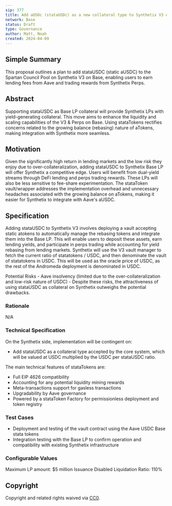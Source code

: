 ```yaml
---
sip: 377
title: Add aUSDc (stataUSDc) as a new collateral type to Synthetix V3 on Base
network: Base
status: Draft
type: Governance
author: Matt, Noah
created: 2024-04-09
---
```


## Simple Summary

This proposal outlines a plan to add stataUSDC (static aUSDC) to the Spartan Council Pool on Synthetix V3 on Base, enabling users to earn lending fees from Aave and trading rewards from Synthetix Perps.

## Abstract

Supporting stataUSDC as Base LP collateral will provide Synthetix LPs with yield-generating collateral. This move aims to enhance the liquidity and scaling capabilities of the V3 & Perps on Base. Using stataTokens rectifies concerns related to the growing balance (rebasing) nature of aTokens, making integration with Synthetix more seamless.

## Motivation

Given the significantly high return in lending markets and the low risk they enjoy due to over-collateralization, adding stataUSDC to Synthetix Base LP will offer Synthetix a competitive edge.
Users will benefit from dual-yield streams through DeFi lending and perps trading rewards. These LPs will also be less sensitive to fee-share experimentation.
The stataToken vault/wrapper addresses the implementation overhead and unnecessary headaches associated with the growing balance on aTokens, making it easier for Synthetix to integrate with Aave's aUSDC.

## Specification

Adding stataUSDC to Synthetix V3 involves deploying a vault accepting static atokens to automatically manage the rebasing tokens and integrate them into the Base LP. This will enable users to deposit these assets, earn lending yields, and participate in perps trading while accounting for yield rebasing from lending markets.
Synthetix will use the V3 vault manager to fetch the current ratio of statatokens / USDC, and then denominate the vault of statatokens in USDC. This will be used as the oracle price of USDC, as the rest of the Andromeda deployment is denominated in USDC.


Potential Risks - Aave insolvency (limited due to the over-collateralization and low-risk nature of USDC) - Despite these risks, the attractiveness of using stataUSDC as collateral on Synthetix outweighs the potential drawbacks.

### Rationale

N/A

### Technical Specification

On the Synthetix side, implementation will be contingent on:
- Add stataUSDC as a collateral type accepted by the core system, which will be valued at USDC multiplied by the USDC per stataUSDC ratio.

The main technical features of stataTokens are:
- Full EIP 4626 compatibility
- Accounting for any potential liquidity mining rewards
- Meta-transactions support for gasless transactions
- Upgradability by Aave governance
- Powered by a stataToken Factory for permissionless deployment and token registry

### Test Cases

- Deployment and testing of the vault contract using the Aave USDC Base stata tokens
- Integration testing with the Base LP to confirm operation and compatibility with existing Synthetix infrastructure

### Configurable Values

Maximum LP amount: $5 million
Issuance Disabled
Liquidation Ratio: 110%

## Copyright

Copyright and related rights waived via [CC0](https://creativecommons.org/publicdomain/zero/1.0/).

